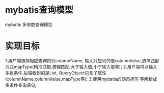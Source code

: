 # mybatis查询模型
mybatis 多参数查询模型
# 实现目标
1.用户端选择相应查询的列columnName, 输入对应列的值columnValue,选择匹配方式mapType(精准匹配,模糊匹配,大于输入值,小于输入值等);
2.用户端可以输入多组条件,后端收到的是List<QueryObject>, QueryObject包含了属性(columnName,columnValue,mapType等);
3.使用mybatis的动态标签<where> <if> <foreach>等解析成多条件查询语句;
